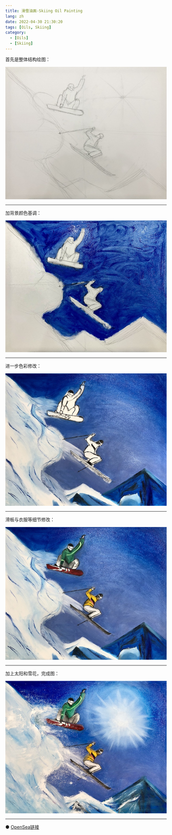 ```yaml
---
title: 滑雪油画-Skiing Oil Painting
lang: zh
date: 2022-04-30 21:30:20
tags: [Oils, Skiing]
category:
  - [Oils]
  - [Skiing]
---
```


首先是整体结构绘图：

![skiing](/image/Oils/skiing/skiing_1.jpeg)

----------------------------------------  

加背景颜色基调：

![skiing](/image/Oils/skiing/skiing_2.jpeg)

----------------------------------------  

进一步色彩修改：

![skiing](/image/Oils/skiing/skiing_3.jpeg)

----------------------------------------  

滑板与衣服等细节修改：

![skiing](/image/Oils/skiing/skiing_4.jpeg)

----------------------------------------  

加上太阳和雪花，完成图：

![skiing](/image/Oils/skiing/skiing_5.jpeg)

----------------------------------------  

● [OpenSea链接](https://opensea.io/assets/ethereum/0x495f947276749ce646f68ac8c248420045cb7b5e/5538608732828411082250453030091092578936762873171210564831323264320767262721 "Skiing Oil Painting")

<nft-card
contractAddress="0x495f947276749ce646f68ac8c248420045cb7b5e"
tokenId="5538608732828411082250453030091092578936762873171210564831323264320767262721">
</nft-card>
<script src="https://unpkg.com/embeddable-nfts/dist/nft-card.min.js"></script>
